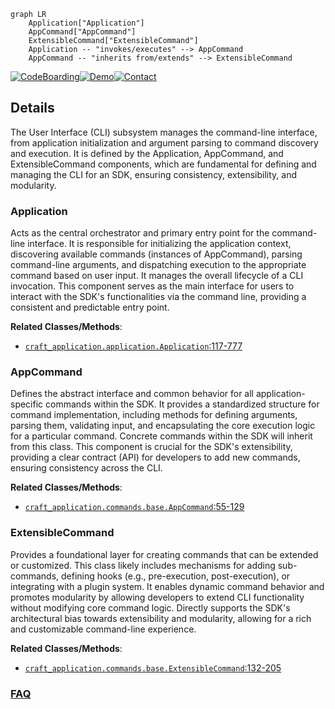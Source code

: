 ```mermaid
graph LR
    Application["Application"]
    AppCommand["AppCommand"]
    ExtensibleCommand["ExtensibleCommand"]
    Application -- "invokes/executes" --> AppCommand
    AppCommand -- "inherits from/extends" --> ExtensibleCommand
```

[![CodeBoarding](https://img.shields.io/badge/Generated%20by-CodeBoarding-9cf?style=flat-square)](https://github.com/CodeBoarding/GeneratedOnBoardings)[![Demo](https://img.shields.io/badge/Try%20our-Demo-blue?style=flat-square)](https://www.codeboarding.org/demo)[![Contact](https://img.shields.io/badge/Contact%20us%20-%20contact@codeboarding.org-lightgrey?style=flat-square)](mailto:contact@codeboarding.org)

## Details

The User Interface (CLI) subsystem manages the command-line interface, from application initialization and argument parsing to command discovery and execution. It is defined by the Application, AppCommand, and ExtensibleCommand components, which are fundamental for defining and managing the CLI for an SDK, ensuring consistency, extensibility, and modularity.

### Application
Acts as the central orchestrator and primary entry point for the command-line interface. It is responsible for initializing the application context, discovering available commands (instances of AppCommand), parsing command-line arguments, and dispatching execution to the appropriate command based on user input. It manages the overall lifecycle of a CLI invocation. This component serves as the main interface for users to interact with the SDK's functionalities via the command line, providing a consistent and predictable entry point.


**Related Classes/Methods**:

- <a href="https://github.com/canonical/craft-application/blob/main/craft_application/application.py#L117-L777" target="_blank" rel="noopener noreferrer">`craft_application.application.Application`:117-777</a>


### AppCommand
Defines the abstract interface and common behavior for all application-specific commands within the SDK. It provides a standardized structure for command implementation, including methods for defining arguments, parsing them, validating input, and encapsulating the core execution logic for a particular command. Concrete commands within the SDK will inherit from this class. This component is crucial for the SDK's extensibility, providing a clear contract (API) for developers to add new commands, ensuring consistency across the CLI.


**Related Classes/Methods**:

- <a href="https://github.com/canonical/craft-application/blob/main/craft_application/commands/base.py#L55-L129" target="_blank" rel="noopener noreferrer">`craft_application.commands.base.AppCommand`:55-129</a>


### ExtensibleCommand
Provides a foundational layer for creating commands that can be extended or customized. This class likely includes mechanisms for adding sub-commands, defining hooks (e.g., pre-execution, post-execution), or integrating with a plugin system. It enables dynamic command behavior and promotes modularity by allowing developers to extend CLI functionality without modifying core command logic. Directly supports the SDK's architectural bias towards extensibility and modularity, allowing for a rich and customizable command-line experience.


**Related Classes/Methods**:

- <a href="https://github.com/canonical/craft-application/blob/main/craft_application/commands/base.py#L132-L205" target="_blank" rel="noopener noreferrer">`craft_application.commands.base.ExtensibleCommand`:132-205</a>




### [FAQ](https://github.com/CodeBoarding/GeneratedOnBoardings/tree/main?tab=readme-ov-file#faq)